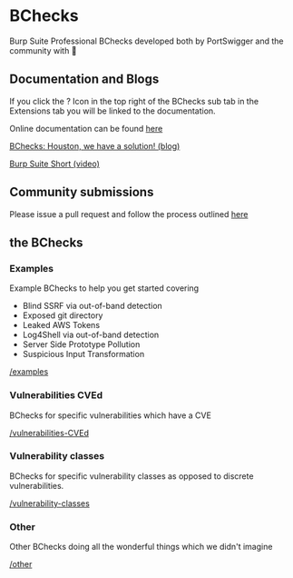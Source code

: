 # BChecks

Burp Suite Professional BChecks developed both by PortSwigger and the community with 🧡

## Documentation and Blogs
If you click the ? Icon in the top right of the BChecks sub tab in the Extensions tab you will be linked to the documentation.

Online documentation can be found [here](https://portswigger.net/burp/documentation/scanner/bchecks)

[BChecks: Houston, we have a solution! (blog)](https://portswigger.net/blog/bchecks-houston-we-have-a-solution)

[Burp Suite Short (video)](https://youtu.be/NaiQMJk4nus)

## Community submissions
Please issue a pull request and follow the process outlined [here](https://github.com/PortSwigger/BChecks/blob/main/CONTRIBUTING.md)

## the BChecks

### Examples
Example BChecks to help you get started covering
* Blind SSRF via out-of-band detection
* Exposed git directory
* Leaked AWS Tokens
* Log4Shell via out-of-band detection
* Server Side Prototype Pollution
* Suspicious Input Transformation

[/examples](/examples/)

### Vulnerabilities CVEd
BChecks for specific vulnerabilities which have a CVE

[/vulnerabilities-CVEd](/vulnerabilities-CVEd/)

### Vulnerability classes
BChecks for specific vulnerability classes as opposed to discrete vulnerabilities. 

[/vulnerability-classes](/vulnerability-classes/)

### Other
Other BChecks doing all the wonderful things which we didn't imagine

[/other](/other/)
